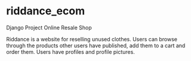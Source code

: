 # riddance_ecom
Django Project Online Resale Shop

Riddance is a website for reselling unused clothes.
Users can browse through the products other users have published, add them to a cart and order them.
Users have profiles and profile pictures.

